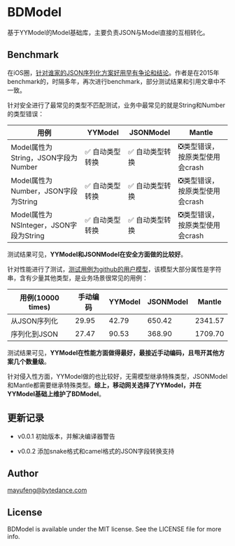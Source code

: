 # BDModel

基于YYModel的Model基础库，主要负责JSON与Model直接的互相转化。



## Benchmark

在iOS圈，[针对谁家的JSON序列化方案好用早有争论和结论](https://blog.ibireme.com/2015/10/23/ios_model_framework_benchmark/)。作者是在2015年benchmark的，时隔多年，再次进行benchmark，部分测试结果和引用文章中不一致。

针对安全进行了最常见的类型不匹配测试，业务中最常见的就是String和Number的类型错误：

| 用例                                   | YYModel        | JSONModel      | Mantle                         |
| -------------------------------------- | -------------- | -------------- | ------------------------------ |
| Model属性为String，JSON字段为Number    | ✅ 自动类型转换 | ✅ 自动类型转换 | ❎类型错误，按原类型使用会crash |
| Model属性为Number，JSON字段为String    | ✅ 自动类型转换 | ✅ 自动类型转换 | ❎类型错误，按原类型使用会crash |
| Model属性为NSInteger，JSON字段为String | ✅ 自动类型转换 | ✅ 自动类型转换 | ❎类型错误，按原类型使用会crash |

测试结果可见，**YYModel和JSONModel在安全方面做的比较好**。

针对性能进行了测试，[测试用例为github的用户模型](https://github.com/ibireme/YYModel/blob/master/Benchmark/ModelBenchmark/GithubUserModel/GitHubUser.h)，该模型大部分属性是字符串，含有少量其他类型，是业务场景很常见的用例：

| 用例(10000 times) | 手动编码 | YYModel | JSONModel | Mantle  |
| ----------------- | -------- | ------- | --------- | ------- |
| 从JSON序列化      | 29.95    | 42.79   | 650.42    | 2341.57 |
| 序列化到JSON      | 27.47    | 90.53   | 368.90    | 1709.70 |

测试结果可见，**YYModel在性能方面做得最好，最接近手动编码，且甩开其他方案几个数量级**。

针对侵入性方面，YYModel做的也比较好，无需模型继承特殊类型，JSONModel和Mantle都需要继承特殊类型。**综上，移动网关选择了YYModel，并在YYModel基础上维护了BDModel**。



## 更新记录

- v0.0.1 初始版本，并解决编译器警告

- v0.0.2 添加snake格式和camel格式的JSON字段转换支持

  

## Author

mayufeng@bytedance.com

## License

BDModel is available under the MIT license. See the LICENSE file for more info.

